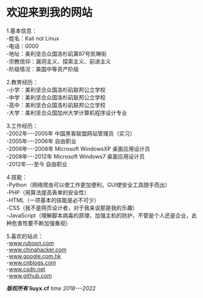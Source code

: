 # 欢迎来到我的网站

1.基本信息：   
  -姓名：Kali not Linux   
  -电话：0000      
  -地址：美利坚合众国洛杉矶第87号凯琳街     
  -宗教信仰：漏洞主义、探索主义、前进主义   
  -阶级情况：美国中等资产阶级   

2.教育经历：  
 -小学：美利坚合众国洛杉矶联邦公立学校   
 -中学：美利坚合众国洛杉矶联邦公立学校   
 -高中：美利坚合众国洛杉矶联邦公立学校   
 -大学：美利坚合众国加州大学计算机程序设计专业   

3.工作经历：   
 -2002年---2005年 中国黑客联盟网站管理员（实习）   
 -2005年---2006年 自由职业   
 -2006年---2008年 Microsoft WindowsXP 桌面应用设计员   
 -2008年---2012年 Microsoft Windows7 桌面应用设计员   
 -2012年---至今 自由职业   

4.技能：   
 -Python（网络爬虫可以使工作更加便利，GUI使安全工具随手而出）   
 -PHP（用算法提高表单的安全性）   
 -HTML（一项基本的技能是必不可少）   
 -CSS（我不是网页设计者，对于我来说那是我的乐趣）   
 -JavaScript（理解脚本病毒的原理，加强主机的防护，不管是个人还是企业，此种危害性要不断加强重视）   

5.喜欢的站点：   
 -www.ruboon.com   
 -www.chinahacker.com   
 -www.google.com.hk   
 -www.cnblogs.com   
 -www.csdn.net   
 -www.github.com   

***版权所有*** **liuyx.cf**   *time 2018---2022*

